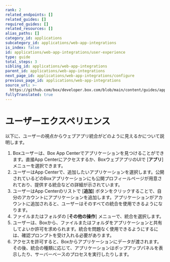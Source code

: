 ```yaml
---
rank: 2
related_endpoints: []
related_guides: []
required_guides: []
related_resources: []
alias_paths: []
category_id: applications
subcategory_id: applications/web-app-integrations
is_index: false
id: applications/web-app-integrations/user-experience
type: guide
total_steps: 3
sibling_id: applications/web-app-integrations
parent_id: applications/web-app-integrations
next_page_id: applications/web-app-integrations/configure
previous_page_id: applications/web-app-integrations
source_url: >-
  https://github.com/box/developer.box.com/blob/main/content/guides/applications/web-app-integrations/user-experience.md
fullyTranslated: true
---
```

# ユーザーエクスペリエンス

以下に、ユーザーの視点からウェブアプリ統合がどのように見えるかについて説明します。

1. Boxユーザーは、Box App Centerでアプリケーションを見つけることができます。直接App Centerにアクセスするか、BoxウェブアプリのUIで \[**アプリ**] メニューを選択できます。
2. ユーザーはApp Centerで、追加したいアプリケーションを選択します。公開されているどのBoxアプリケーションにも公開プロフィールページが用意されており、提供する統合などの詳細が示されています。
3. ユーザーはApp Centerのリストで \[**追加**] ボタンをクリックすることで、自分のアカウントにアプリケーションを追加します。アプリケーションがアカウントに追加されると、ユーザーはそのすべての統合を使用できるようになります。
4. ファイルまたはフォルダの \[**その他の操作**] メニューで、統合を選択します。
5. ユーザーは、Boxから、ファイルまたはフォルダをアプリケーションと共有してよいか許可を求められます。統合を問題なく使用できるようにするには、確認プロンプトを受け入れる必要があります。
6. アクセスを許可すると、Boxからアプリケーションにデータが渡されます。その後、統合の種類に応じて、アプリケーションはポップアップパネルを表示したり、サーバーベースのプロセスを実行したりします。
